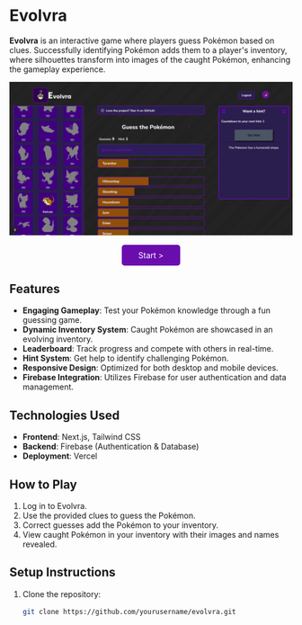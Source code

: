 # Evolvra

**Evolvra** is an interactive game where players guess Pokémon based on clues. Successfully identifying Pokémon adds them to a player's inventory, where silhouettes transform into images of the caught Pokémon, enhancing the gameplay experience.

<p align='center'>
  <img src='evolvra/public/game-screenshot.png' width='800px'/>
</p>

<p align='center'>
  <a href="https://evolvra.vercel.app" style="display:inline-block;padding:10px 30px;background-color:#6A0DAD;color:white;text-align:center;text-decoration:none;border-radius:5px;">
  Start &gt;
</a>

</p>

## Features
- **Engaging Gameplay**: Test your Pokémon knowledge through a fun guessing game.
- **Dynamic Inventory System**: Caught Pokémon are showcased in an evolving inventory.
- **Leaderboard**: Track progress and compete with others in real-time.
- **Hint System**: Get help to identify challenging Pokémon.
- **Responsive Design**: Optimized for both desktop and mobile devices.
- **Firebase Integration**: Utilizes Firebase for user authentication and data management.

## Technologies Used
- **Frontend**: Next.js, Tailwind CSS
- **Backend**: Firebase (Authentication & Database)
- **Deployment**: Vercel

## How to Play
1. Log in to Evolvra.
2. Use the provided clues to guess the Pokémon.
3. Correct guesses add the Pokémon to your inventory.
4. View caught Pokémon in your inventory with their images and names revealed.

## Setup Instructions
1. Clone the repository:
   ```bash
   git clone https://github.com/yourusername/evolvra.git
